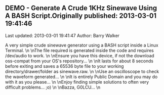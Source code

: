 ## DEMO - Generate A Crude 1KHz Sinewave Using A BASH Script.Originally published: 2013-03-01 19:41:46 
Last updated: 2013-03-01 19:41:47 
Author: Barry Walker 
 
A very simple crude sinewave generator using a BASH script inside a Linux Terminal.\n\nThe file required is generated inside the code and requires /dev/audio to work.\n\nEnsure you have this device, if not the download oss-compat from your OS's repository...\n\nIt lasts for about 8 seconds before exiting and saves a 65536 byte file to your working directory/drawer/folder as sinewave.raw.\n\nUse an oscilloscope to check the waveform generated...\n\nIt is entirely Public Domain and you may do with it as you please...\n\nEnjoy finding simple solutions to often very difficult problems... ;o)\n\nBazza, G0LCU...\n